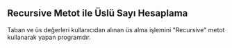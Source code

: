 ## Recursive Metot ile Üslü Sayı Hesaplama 

Taban ve üs değerleri kullanıcıdan alınan üs alma işlemini "Recursive" metot kullanarak yapan programdır. 

